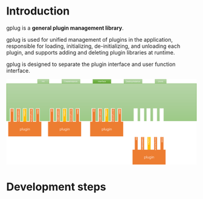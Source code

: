 # Introduction

gplug is a **general plugin management library**.

gplug is used for unified management of plugins in the application, responsible for loading, initializing, de-initializing, and unloading each plugin, and supports adding and deleting plugin libraries at runtime.

gplug is designed to separate the plugin interface and user function interface.

![plugin](./docs/pic/plugin.png)

# Development steps

